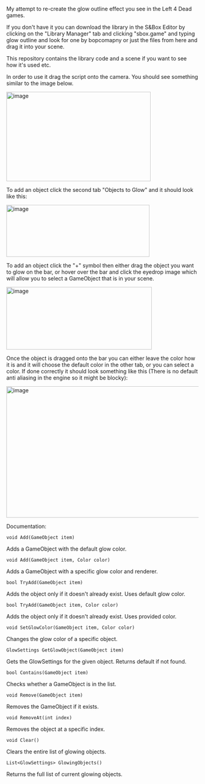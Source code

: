 My attempt to re-create the glow outline effect you see in the Left 4 Dead games.

If you don't have it you can download the library in the S&Box Editor by clicking on the "Library Manager" tab and clicking "sbox.game" and typing glow outline and look for one by bopcomapny or just the files from here and drag it into your scene.

This repository contains the library code and a scene if you want to see how it's used etc.

In order to use it drag the script onto the camera. You should see something similar to the image below.

<img width="378" height="234" alt="image" src="https://github.com/user-attachments/assets/0c882142-7467-469b-9e09-7ac05b9d898b" />

To add an object click the second tab "Objects to Glow" and it should look like this:

<img width="375" height="136" alt="image" src="https://github.com/user-attachments/assets/24554e84-22ed-4cf1-a067-7bdf62e3176a" />

To add an object click the "+" symbol then either drag the object you want to glow on the bar, or hover over the bar and click the eyedrop image which will allow you to select a GameObject that is in your scene.

<img width="381" height="164" alt="image" src="https://github.com/user-attachments/assets/71d0958f-8dda-4d60-a84c-386d655115d7" />

Once the object is dragged onto the bar you can either leave the color how it is and it will choose the default color in the other tab, or you can select a color. If done correctly it should look something like this (There is no default anti aliasing in the engine so it might be blocky):

<img width="631" height="344" alt="image" src="https://github.com/user-attachments/assets/18261743-3910-48ee-a828-f849add33a5e" />


Documentation:

`void Add(GameObject item)`

Adds a GameObject with the default glow color.

`void Add(GameObject item, Color color)`

Adds a GameObject with a specific glow color and renderer.

`bool TryAdd(GameObject item)`

Adds the object only if it doesn't already exist. Uses default glow color.

`bool TryAdd(GameObject item, Color color)`

Adds the object only if it doesn't already exist. Uses provided color.

`void SetGlowColor(GameObject item, Color color)`

Changes the glow color of a specific object.

`GlowSettings GetGlowObject(GameObject item)`

Gets the GlowSettings for the given object. Returns default if not found.

`bool Contains(GameObject item)`

Checks whether a GameObject is in the list.

`void Remove(GameObject item)`

Removes the GameObject if it exists.

`void RemoveAt(int index)`

Removes the object at a specific index.

`void Clear()`

Clears the entire list of glowing objects.

`List<GlowSettings> GlowingObjects()`

Returns the full list of current glowing objects.
